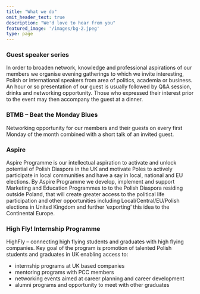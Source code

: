 ```yaml
---
title: "What we do"
omit_header_text: true
description: "We'd love to hear from you"
featured_image: '/images/bg-2.jpeg'
type: page
---
```


### Guest speaker series

In order to broaden network, knowledge and professional aspirations of our members we organise evening gatherings to which we invite interesting, Polish or international speakers from area of politics, academia or business. An hour or so presentation of our guest is usually followed by Q&A session, drinks and networking opportunity. Those who expressed their interest prior to the event may then accompany the guest at a dinner.

### BTMB – Beat the Monday Blues

Networking opportunity for our members and their guests on every first Monday of the month combined with a short talk of an invited guest.

### Aspire

Aspire Programme is our intellectual aspiration to activate and unlock potential of Polish Diaspora in the UK and motivate Poles to actively participate in local communities and have a say in local, national and EU elections.
By Aspire Programme we develop, implement and support Marketing and Education Programmes to to the Polish Diaspora residing outside Poland, that will create greater access to the political life participation and other opportunities including Local/Central/EU/Polish elections in United Kingdom and further ‘exporting’ this idea to the Continental Europe.

### High Fly! Internship Programme

HighFly – connecting high flying students and graduates with high flying companies.
Key goal of the program is promotion of talented Polish students and graduates in UK enabling access to:
- internship programs at UK based companies
- mentoring programs with PCC members
- networking events aimed at career planning and career development
- alumni programs and opportunity to meet with other graduates